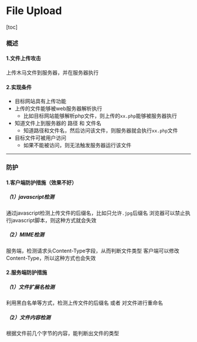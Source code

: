 # File Upload

[toc]

### 概述

#### 1.文件上传攻击
上传木马文件到服务器，并在服务器执行

#### 2.实现条件
* 目标网站具有上传功能
* 上传的文件能够被web服务器解析执行
  * 比如目标网站能够解析php文件，则上传的`xx.php`能够被服务器执行
* 知道文件上到服务器的 路径 和 文件名
  * 知道路径和文件名，然后访问该文件，则服务器就会执行`xx.php`文件
* 目标文件可被用户访问
  * 如果不能被访问，则无法触发服务器运行该文件

***

### 防护

#### 1.客户端防护措施（效果不好）

##### （1）javascript检测
通过javascript检测上传文件的后缀名，比如只允许`.jpg`后缀名
浏览器可以禁止执行javascript脚本，则这种方式就会失效

##### （2）MIME检测
服务端，检测请求头Content-Type字段，从而判断文件类型
客户端可以修改Content-Type，所以这种方式也会失效

#### 2.服务端防护措施

##### （1）文件扩展名检测
利用黑白名单等方式，检测上传文件的后缀名 或者 对文件进行重命名

##### （2）文件内容检测
根据文件前几个字节的内容，能判断出文件的类型
